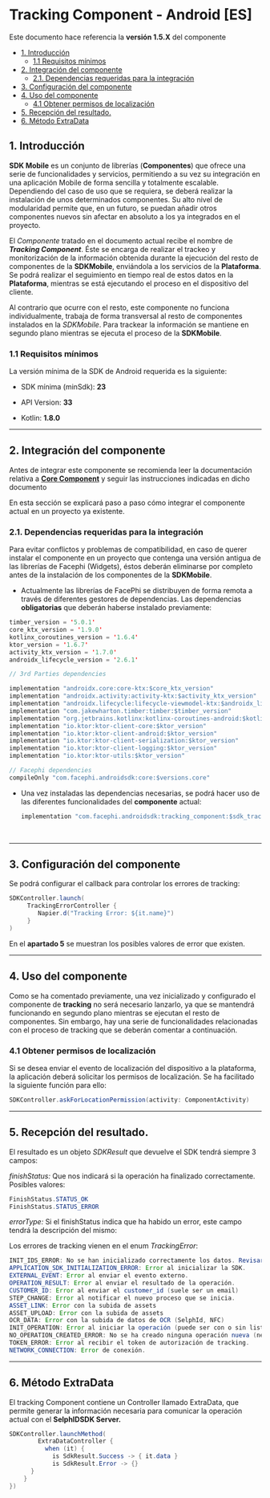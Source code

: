 # Tracking Component - Android \[ES\]

Este documento hace referencia la **versión 1.5.X** del componente

-   [1. Introducción](#TrackingComponent-Android%5BES%5D-1.Introducción)
    -   [1.1 Requisitos
        mínimos](#TrackingComponent-Android%5BES%5D-1.1Requisitosmínimos)
-   [2. Integración del
    componente](#TrackingComponent-Android%5BES%5D-2.Integracióndelcomponente)
    -   [2.1. Dependencias requeridas para la
        integración](#TrackingComponent-Android%5BES%5D-2.1.Dependenciasrequeridasparalaintegración)
-   [3. Configuración del
    componente](#TrackingComponent-Android%5BES%5D-3.Configuracióndelcomponente)
-   [4. Uso del
    componente](#TrackingComponent-Android%5BES%5D-4.Usodelcomponente)
    -   [4.1 Obtener permisos de
        localización](#TrackingComponent-Android%5BES%5D-4.1Obtenerpermisosdelocalización)
-   [5. Recepción del
    resultado.](#TrackingComponent-Android%5BES%5D-5.Recepcióndelresultado.)
-   [6. Método
    ExtraData](#TrackingComponent-Android%5BES%5D-6.MétodoExtraData)

## 1. Introducción

**SDK Mobile** es un conjunto de librerías (**Componentes**) que ofrece
una serie de funcionalidades y servicios, permitiendo a su vez su
integración en una aplicación Mobile de forma sencilla y totalmente
escalable. Dependiendo del caso de uso que se requiera, se deberá
realizar la instalación de unos determinados componentes. Su alto nivel
de modularidad permite que, en un futuro, se puedan añadir otros
componentes nuevos sin afectar en absoluto a los ya integrados en el
proyecto.

El *Componente* tratado en el documento actual recibe el nombre de
***Tracking Component***. Éste se encarga de realizar el trackeo y
monitorización de la información obtenida durante la ejecución del resto
de componentes de la **SDKMobile**, enviándola a los servicios de la
**Plataforma**. Se podrá realizar el seguimiento en tiempo real de estos
datos en la **Plataforma**, mientras se está ejecutando el proceso en el
dispositivo del cliente.

Al contrario que ocurre con el resto, este componente no funciona
individualmente, trabaja de forma transversal al resto de componentes
instalados en la *SDKMobile*. Para trackear la información se mantiene
en segundo plano mientras se ejecuta el proceso de la **SDKMobile**.

### 1.1 Requisitos mínimos

La versión mínima de la SDK de Android requerida es la siguiente:

-   SDK mínima (minSdk): **23**

-   API Version: **33**

-   Kotlin: **1.8.0**

------------------------------------------------------------------------

## 2. Integración del componente

Antes de integrar este componente se recomienda leer la documentación
relativa a **<u>Core Component</u>** y seguir las instrucciones
indicadas en dicho documento

En esta sección se explicará paso a paso cómo integrar el componente
actual en un proyecto ya existente.

### 2.1. Dependencias requeridas para la integración

Para evitar conflictos y problemas de compatibilidad, en caso de querer
instalar el componente en un proyecto que contenga una versión antigua
de las librerías de Facephi (Widgets), éstos deberán eliminarse por
completo antes de la instalación de los componentes de la **SDKMobile**.

-   Actualmente las librerías de FacePhi se distribuyen de forma remota
    a través de diferentes gestores de dependencias. Las dependencias
    **obligatorias** que deberán haberse instalado previamente:

``` java
timber_version = '5.0.1'
core_ktx_version = '1.9.0'
kotlinx_coroutines_version = '1.6.4'
ktor_version = '1.6.7'
activity_ktx_version = '1.7.0'
androidx_lifecycle_version = '2.6.1'

// 3rd Parties dependencies

implementation "androidx.core:core-ktx:$core_ktx_version"
implementation "androidx.activity:activity-ktx:$activity_ktx_version"
implementation "androidx.lifecycle:lifecycle-viewmodel-ktx:$androidx_lifecycle_version"
implementation "com.jakewharton.timber:timber:$timber_version"
implementation "org.jetbrains.kotlinx:kotlinx-coroutines-android:$kotlinx_coroutines_version"
implementation "io.ktor:ktor-client-core:$ktor_version"
implementation "io.ktor:ktor-client-android:$ktor_version"
implementation "io.ktor:ktor-client-serialization:$ktor_version"
implementation "io.ktor:ktor-client-logging:$ktor_version"
implementation "io.ktor:ktor-utils:$ktor_version"

// Facephi dependencies
compileOnly "com.facephi.androidsdk:core:$versions.core"
```

-   Una vez instaladas las dependencias necesarias, se podrá hacer uso
    de las diferentes funcionalidades del **componente** actual:

    ``` java
    implementation "com.facephi.androidsdk:tracking_component:$sdk_tracking_component_version"
    ```

     

------------------------------------------------------------------------

## 3. Configuración del componente

Se podrá configurar el callback para controlar los errores de tracking:

``` java
SDKController.launch(
     TrackingErrorController {
        Napier.d("Tracking Error: ${it.name}")
     }
)
```

En el **apartado 5** se muestran los posibles valores de error que
existen.

------------------------------------------------------------------------

## 4. Uso del componente

Como se ha comentado previamente, una vez inicializado y configurado el
componente de **tracking** no será necesario lanzarlo, ya que se
mantendrá funcionando en segundo plano mientras se ejecutan el resto de
componentes. Sin embargo, hay una serie de funcionalidades relacionadas
con el proceso de tracking que se deberán comentar a continuación.

### 4.1 Obtener permisos de localización

Si se desea enviar el evento de localización del dispositivo a la
plataforma, la aplicación deberá solicitar los permisos de localización.
Se ha facilitado la siguiente función para ello:

``` java
SDKController.askForLocationPermission(activity: ComponentActivity)
```

------------------------------------------------------------------------

## 5. Recepción del resultado.

El resultado es un objeto *SDKResult* que devuelve el SDK tendrá siempre
3 campos:

*finishStatus:* Que nos indicará si la operación ha finalizado
correctamente. Posibles valores:

``` java
FinishStatus.STATUS_OK
FinishStatus.STATUS_ERROR
```

*errorType:* Si el finishStatus indica que ha habido un error, este
campo tendrá la descripción del mismo:

Los errores de tracking vienen en el enum *TrackingError*:

``` java
INIT_IDS_ERROR: No se han inicializado correctamente los datos. Revisar UUIDS de sesión.
APPLICATION_SDK_INITIALIZATION_ERROR: Error al inicializar la SDK.
EXTERNAL_EVENT: Error al enviar el evento externo.
OPERATION_RESULT: Error al enviar el resultado de la operación.
CUSTOMER_ID: Error al enviar el customer_id (suele ser un email)
STEP_CHANGE: Error al notificar el nuevo proceso que se inicia.
ASSET_LINK: Error con la subida de assets
ASSET_UPLOAD: Error con la subida de assets
OCR_DATA: Error con la subida de datos de OCR (SelphId, NFC)
INIT_OPERATION: Error al iniciar la operación (puede ser con o sin listado de steps)
NO_OPERATION_CREATED_ERROR: No se ha creado ninguna operación nueva (newOperation)
TOKEN_ERROR: Error al recibir el token de autorización de tracking.
NETWORK_CONNECTION: Error de conexión.
```

------------------------------------------------------------------------

## 6. Método ExtraData

El tracking Component contiene un Controller llamado ExtraData, que
permite generar la información necesaria para comunicar la operación
actual con el **SelphIDSDK Server.**

``` java
SDKController.launchMethod(
        ExtraDataController { 
          when (it) {
            is SdkResult.Success -> { it.data }
            is SdkResult.Error -> {}
      }
    }
})
```

 
